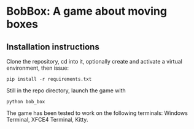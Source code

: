 # BobBox: A game about moving boxes

## Installation instructions

Clone the repository, cd into it, optionally create and activate a virtual environment, then issue:

```
pip install -r requirements.txt
```

Still in the repo directory, launch the game with

```
python bob_box 
```

The game has been tested to work on the following terminals: Windows Terminal, XFCE4 Terminal, Kitty.

